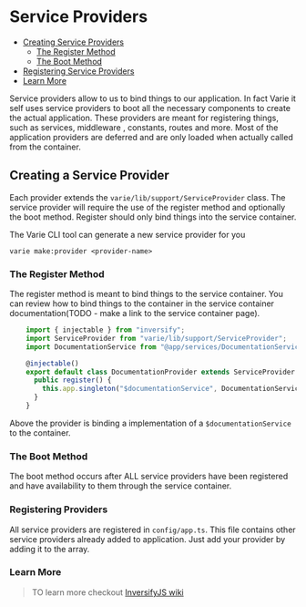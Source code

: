 # Service Providers

- [Creating Service Providers](#createing-service-providers)
  - [The Register Method](#the-register-method)
  - [The Boot Method](#the-boot-method)
- [Registering Service Providers](#registering-providers)
- [Learn More](#learn-more)

Service providers allow to us to bind things to our application. In fact Varie it self uses service providers to boot all the necessary components to create the actual application.
These providers are meant for registering things, such as services, middleware , constants, routes and more. Most of the application providers are deferred and are only loaded when actually called from the container.


## Creating a Service Provider

Each provider extends the `varie/lib/support/ServiceProvider` class. The service provider will require the use of the register method and optionally the boot method. Register should only bind things into the service container.

The Varie CLI tool can generate a new service provider for you

`varie make:provider <provider-name>`


### The Register Method

The register method is meant to bind things to the service container. You can review how to bind things to the container in the service container documentation(TODO - make a link to the service container page).

```js
    import { injectable } from "inversify";
    import ServiceProvider from "varie/lib/support/ServiceProvider";
    import DocumentationService from "@app/services/DocumentationService";

    @injectable()
    export default class DocumentationProvider extends ServiceProvider {
      public register() {
        this.app.singleton("$documentationService", DocumentationService);
      }
    }
```

Above the provider is binding a implementation of a `$documentationService` to the container.


### The Boot Method

The boot method occurs after ALL service providers have been registered and have availability to them through the service container.


### Registering Providers

All service providers are registered in `config/app.ts`. This file contains other service providers already added to application. Just add your provider by adding it to the array.


### Learn More

> TO learn more checkout [InversifyJS wiki](https://github.com/inversify/InversifyJS/blob/master/wiki/readme.md)

